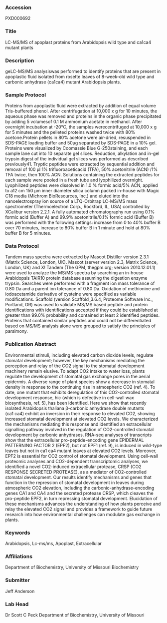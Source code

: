 ### Accession
PXD000692

### Title
LC-MS/MS of apoplast proteins from Arabidopsis wild type and ca1ca4 mutant plants

### Description
geLC-MS/MS analysiswas performed to identify proteins that are present in apoplastic fluid isolated from rosette leaves of 8-week-old wild type and carbonic anhydrase (ca1ca4) mutant Arabidopsis plants.

### Sample Protocol
Proteins from apoplastic fluid were extracted by addition of equal volume Tris-buffered phenol. After centrifugation at 10,000 x g for  10 minutes, the aqueous phase was removed and proteins in the organic phase precipitated by adding 5 volumesof 0.1 M  ammonium acetate in methanol. After overnight incubation at -20°C, the samples werecentrifuged at 10,000 x g for 5 minutes and  the pelleted proteins washed twice with 80% acetone.Protein pellets in 80% acetone were air-dried, resuspended in SDS-PAGE  loading buffer and 50μg separated by SDS-PAGE in a 10% gel. Proteins were visualized by Coomassie Blue G-250staining, and each sample lane cut into 10 separate gel slices. Reduction, alkylation and in-gel trypsin digest of the individual gel slices was  performed as described previously41. Tryptic peptides were extracted by sequential addition and removal of 100 μl 1% trifluoroaceticacid (TFA), 50% acetonitrile (ACN) /1% TFA twice, then 100% ACN. Solutions containing the extracted peptides for each sample  were pooled in a fresh tube and lyophilized overnight. Lyophilized peptides were dissolved in 1.0 % formic acid/5% ACN, applied to a12 cm 150 μm inner diameter silica column packed in-house with Magic C18 media (Michrom BioResources, Inc.) and eluted into  the nanoelectrospray ion source of a LTQ-Orbitrap LC-MS/MS mass spectrometer (Thermoelectron Corp., Rockford, IL, USA)  controlled by XCalibur version 2.2.1. A fully automated chromatography run using 0.1% formic acid (Buffer A) and 99.9% acetonitrile/0.1% formic acid (Buffer B) was performed with the following settings: increase from 0 to 40% buffer B over 70 minutes, increase to 80% buffer B in 1 minute and hold at 80% buffer B for 5 minutes.

### Data Protocol
Tandem mass spectra were extracted by Mascot Distiller version 2.3.1 (Matrix Science, London, UK). Mascot (server version 2.3,  Matrix Science, London, UK) and X! Tandem (The GPM, thegpm.org; version 2010.12.01.1) were used to analyze the MS/MS spectra by searching an in-house Arabidopsis TAIR10 protein database assuming the digestion enzyme trypsin. Searches were performed with a fragment ion mass tolerance of 0.80 Da and a parent ion tolerance of 0.80 Da. Oxidation of methionine and iodoacetamide derivative of cysteine were specified as variable modifications. Scaffold (version Scaffold_3.6.4, Proteome Software Inc., Portland, OR) was used to validate MS/MS based peptide and protein identifications with identifications accepted if they could be established at greater than 99.0% probability and contained at least 2 identified peptides. Proteins that contained similar peptides and could not be differentiated based on MS/MS analysis alone were grouped to satisfy the principles of parsimony.

### Publication Abstract
Environmental stimuli, including elevated carbon dioxide levels, regulate stomatal development; however, the key mechanisms mediating the perception and relay of the CO2 signal to the stomatal development machinery remain elusive. To adapt CO2 intake to water loss, plants regulate the development of stomatal gas exchange pores in the aerial epidermis. A diverse range of plant species show a decrease in stomatal density in response to the continuing rise in atmospheric CO2 (ref. 4). To date, one mutant that exhibits deregulation of this CO2-controlled stomatal development response, hic (which is defective in cell-wall wax biosynthesis, ref. 5), has been identified. Here we show that recently isolated Arabidopsis thaliana &#x3b2;-carbonic anhydrase double mutants (ca1&#xa0;ca4) exhibit an inversion in their response to elevated CO2, showing increased stomatal development at elevated CO2 levels. We characterized the mechanisms mediating this response and identified an extracellular signalling pathway involved in the regulation of CO2-controlled stomatal development by carbonic anhydrases. RNA-seq analyses of transcripts show that the extracellular pro-peptide-encoding gene EPIDERMAL PATTERNING FACTOR 2 (EPF2), but not EPF1 (ref. 9), is induced in wild-type leaves but not in ca1&#xa0;ca4 mutant leaves at elevated CO2 levels. Moreover, EPF2 is essential for CO2 control of stomatal development. Using cell-wall proteomic analyses and CO2-dependent transcriptomic analyses, we identified a novel CO2-induced extracellular protease, CRSP (CO2 RESPONSE SECRETED PROTEASE), as a mediator of CO2-controlled stomatal development. Our results identify mechanisms and genes that function in the repression of stomatal development in leaves during atmospheric CO2 elevation, including the carbonic-anhydrase-encoding genes CA1 and CA4 and the secreted protease CRSP, which cleaves the pro-peptide EPF2, in turn repressing stomatal development. Elucidation of these mechanisms advances the understanding of how plants perceive and relay the elevated CO2 signal and provides a framework to guide future research into how environmental challenges can modulate gas exchange in plants.

### Keywords
Arabidopsis, Lc-ms/ms, Apoplast, Extracellular

### Affiliations
Department of Biochemistry, University of Missouri
Biochemistry

### Submitter
Jeff Anderson

### Lab Head
Dr Scott C Peck
Department of Biochemistry, University of Missouri


